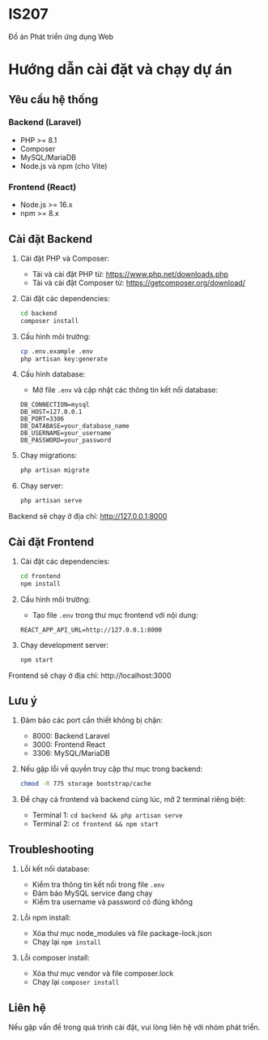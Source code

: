 # IS207
Đồ án Phát triển ứng dụng Web

# Hướng dẫn cài đặt và chạy dự án

## Yêu cầu hệ thống

### Backend (Laravel)
- PHP >= 8.1
- Composer
- MySQL/MariaDB
- Node.js và npm (cho Vite)

### Frontend (React)
- Node.js >= 16.x
- npm >= 8.x

## Cài đặt Backend

1. Cài đặt PHP và Composer:
   - Tải và cài đặt PHP từ: https://www.php.net/downloads.php
   - Tải và cài đặt Composer từ: https://getcomposer.org/download/

2. Cài đặt các dependencies:
   ```bash
   cd backend
   composer install
   ```

3. Cấu hình môi trường:
   ```bash
   cp .env.example .env
   php artisan key:generate
   ```

4. Cấu hình database:
   - Mở file `.env` và cập nhật các thông tin kết nối database:
   ```
   DB_CONNECTION=mysql
   DB_HOST=127.0.0.1
   DB_PORT=3306
   DB_DATABASE=your_database_name
   DB_USERNAME=your_username
   DB_PASSWORD=your_password
   ```

5. Chạy migrations:
   ```bash
   php artisan migrate
   ```

6. Chạy server:
   ```bash
   php artisan serve
   ```

Backend sẽ chạy ở địa chỉ: http://127.0.0.1:8000

## Cài đặt Frontend

1. Cài đặt các dependencies:
   ```bash
   cd frontend
   npm install
   ```

2. Cấu hình môi trường:
   - Tạo file `.env` trong thư mục frontend với nội dung:
   ```
   REACT_APP_API_URL=http://127.0.0.1:8000
   ```

3. Chạy development server:
   ```bash
   npm start
   ```

Frontend sẽ chạy ở địa chỉ: http://localhost:3000

## Lưu ý

1. Đảm bảo các port cần thiết không bị chặn:
   - 8000: Backend Laravel
   - 3000: Frontend React
   - 3306: MySQL/MariaDB

2. Nếu gặp lỗi về quyền truy cập thư mục trong backend:
   ```bash
   chmod -R 775 storage bootstrap/cache
   ```

3. Để chạy cả frontend và backend cùng lúc, mở 2 terminal riêng biệt:
   - Terminal 1: `cd backend && php artisan serve`
   - Terminal 2: `cd frontend && npm start`

## Troubleshooting

1. Lỗi kết nối database:
   - Kiểm tra thông tin kết nối trong file `.env`
   - Đảm bảo MySQL service đang chạy
   - Kiểm tra username và password có đúng không

2. Lỗi npm install:
   - Xóa thư mục node_modules và file package-lock.json
   - Chạy lại `npm install`

3. Lỗi composer install:
   - Xóa thư mục vendor và file composer.lock
   - Chạy lại `composer install`

## Liên hệ

Nếu gặp vấn đề trong quá trình cài đặt, vui lòng liên hệ với nhóm phát triển.
